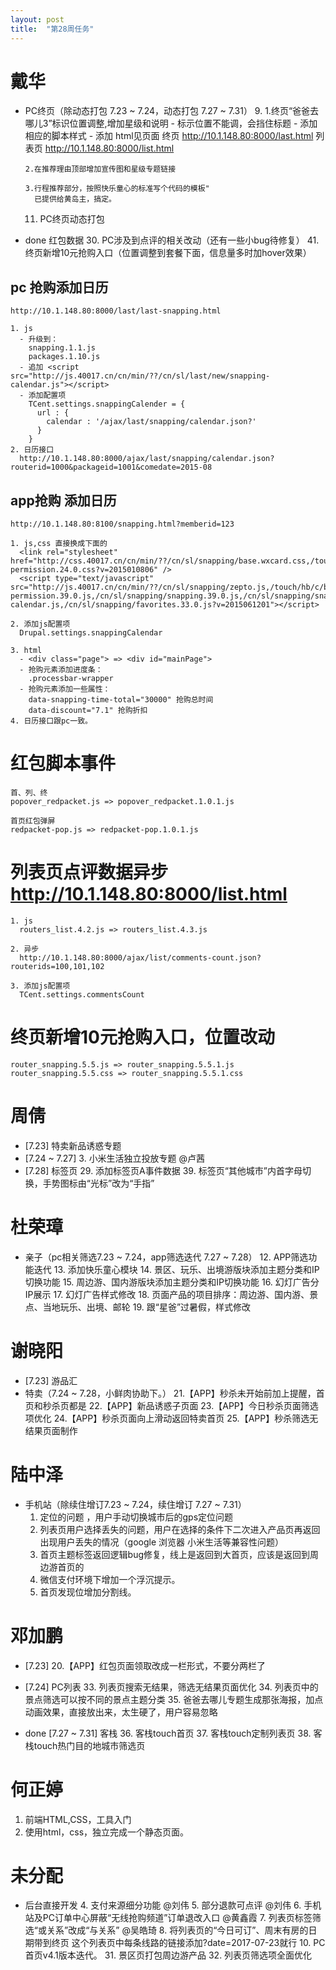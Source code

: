 ```yaml
---
layout: post
title:  "第28周任务"
---
```


# 戴华

  - PC终页（除动态打包 7.23 ~ 7.24，动态打包 7.27 ~ 7.31）
    9.  1.终页“爸爸去哪儿3”标识位置调整,增加星级和说明
          - 标示位置不能调，会挡住标题
          - 添加相应的脚本样式
            <link rel="stylesheet" href="http://css.40017.cn/cn/min/??/cn/sl/common/hotel_star.css" />
            <script type="text/javascript" src="http://js.40017.cn/cn/min/??/cn/sl/common/hotel_star.js"></script>
          - 添加 html见页面
            终页 http://10.1.148.80:8000/last.html
            列表页 http://10.1.148.80:8000/list.html

        2.在推荐理由顶部增加宣传图和星级专题链接

        3.行程推荐部分，按照快乐童心的标准写个代码的模板"
          已提供给黄岛主，搞定。

    11. PC终页动态打包

  - done
    红包数据
    30. PC涉及到点评的相关改动（还有一些小bug待修复）
    41. 终页新增10元抢购入口（位置调整到套餐下面，信息量多时加hover效果）

  ## pc 抢购添加日历
    http://10.1.148.80:8000/last/last-snapping.html

    1. js
      - 升级到：
        snapping.1.1.js
        packages.1.10.js
      - 追加 <script src="http://js.40017.cn/cn/min/??/cn/sl/last/new/snapping-calendar.js"></script>
      - 添加配置项
        TCent.settings.snappingCalender = {
          url : {
            calendar : '/ajax/last/snapping/calendar.json?'
          }
        }
    2. 日历接口
      http://10.1.148.80:8000/ajax/last/snapping/calendar.json?routerid=1000&packageid=1001&comedate=2015-08

  ## app抢购 添加日历
    http://10.1.148.80:8100/snapping.html?memberid=123

    1. js,css 直接换成下面的
      <link rel="stylesheet" href="http://css.40017.cn/cn/min/??/cn/sl/snapping/base.wxcard.css,/touch/public/tab/0.0.2/tab.css,/touch/public/slider/0.0.1/slider.css,/touch/public/dialog/0.0.1/dialog.css,/touch/public/page/0.0.1/page.css,/touch/public/calendar/0.0.3/calendar.css,/cn/sl/snapping/snapping.34.0.css,/cn/sl/snapping/snapping-permission.24.0.css?v=2015010806" />
      <script type="text/javascript" src="http://js.40017.cn/cn/min/??/cn/sl/snapping/zepto.js,/touch/hb/c/bridge.1.1.0.js,/touch/public/tab/0.0.2/tab.js,/touch/public/slider/0.0.1/slider.js,/touch/public/dialog/0.0.1/dialog.js,/touch/public/page/0.0.1/page.js,/touch/public/calendar/0.0.3/calendar.js,/cn/sl/snapping/drupal.common.24.0.js,/touch/app/pub/public/getClientInfo.2.0.1.js,/cn/sl/snapping/snapping-permission.39.0.js,/cn/sl/snapping/snapping.39.0.js,/cn/sl/snapping/snapping-calendar.js,/cn/sl/snapping/favorites.33.0.js?v=2015061201"></script>

    2. 添加js配置项
      Drupal.settings.snappingCalendar

    3. html
      - <div class="page"> => <div id="mainPage">
      - 抢购元素添加进度条：
        .processbar-wrapper
      - 抢购元素添加一些属性：
        data-snapping-time-total="30000" 抢购总时间
        data-discount="7.1" 抢购折扣
    4. 日历接口跟pc一致。

  # 红包脚本事件

    首、列、终
    popover_redpacket.js => popover_redpacket.1.0.1.js

    首页红包弹屏
    redpacket-pop.js => redpacket-pop.1.0.1.js


  # 列表页点评数据异步 http://10.1.148.80:8000/list.html

    1. js
      routers_list.4.2.js => routers_list.4.3.js

    2. 异步
      http://10.1.148.80:8000/ajax/list/comments-count.json?routerids=100,101,102

    3. 添加js配置项
      TCent.settings.commentsCount

  #  终页新增10元抢购入口，位置改动

    router_snapping.5.5.js => router_snapping.5.5.1.js
    router_snapping.5.5.css => router_snapping.5.5.1.css

# 周倩

  - [7.23] 特卖新品诱惑专题
  - [7.24 ~ 7.27] 3. 小米生活独立投放专题 @卢茜
  - [7.28] 标签页
    29. 添加标签页A事件数据
    39. 标签页“其他城市”内首字母切换，手势图标由“光标”改为“手指”

# 杜荣璋

  - 亲子（pc相关筛选7.23 ~ 7.24，app筛选迭代 7.27 ~ 7.28）
    12. APP筛选功能迭代
    13. 添加快乐童心模块
    14. 景区、玩乐、出境游版块添加主题分类和IP切换功能
    15. 周边游、国内游版块添加主题分类和IP切换功能
    16. 幻灯广告分IP展示
    17. 幻灯广告样式修改
    18. 页面产品的项目排序：周边游、国内游、景点、当地玩乐、出境、邮轮
    19. 跟“星爸”过暑假，样式修改

# 谢晓阳

  - [7.23] 游品汇
  - 特卖（7.24 ~ 7.28，小鲜肉协助下。）
    21.【APP】秒杀未开始前加上提醒，首页和秒杀页都是
    22.【APP】新品诱惑子页面
    23.【APP】今日秒杀页面筛选项优化
    24.【APP】秒杀页面向上滑动返回特卖首页
    25.【APP】秒杀筛选无结果页面制作

# 陆中泽

  - 手机站（除续住增订7.23 ~ 7.24，续住增订 7.27 ~ 7.31）
    1. 定位的问题 ，用户手动切换城市后的gps定位问题
    2. 列表页用户选择丢失的问题，用户在选择的条件下二次进入产品页再返回出现用户丢失的情况（google 浏览器 小米生活等兼容性问题）
    26. 首页主题标签返回逻辑bug修复，线上是返回到大首页，应该是返回到周边游首页的
    27. 微信支付环境下增加一个浮沉提示。
    28. 首页发现位增加分割线。

# 邓加鹏

  - [7.23] 20.【APP】红包页面领取改成一栏形式，不要分两栏了

  - [7.24] PC列表
    33. 列表页搜索无结果，筛选无结果页面优化
    34. 列表页中的景点筛选可以按不同的景点主题分类
    35. 爸爸去哪儿专题生成那张海报，加点动画效果，直接放出来，太生硬了，用户容易忽略

  - done [7.27 ~ 7.31] 客栈
    36. 客栈touch首页
    37. 客栈touch定制列表页
    38. 客栈touch热门目的地城市筛选页


# 何正婷

  1. 前端HTML,CSS，工具入门
  2. 使用html，css，独立完成一个静态页面。


# 未分配
  - 后台直接开发
    4. 支付来源细分功能 @刘伟
    5. 部分退款可点评 @刘伟
    6. 手机站及PC订单中心屏蔽“无线抢购频道”订单退改入口 @黄鑫霞
    7. 列表页标签筛选“或关系”改成“与关系” @吴皓琦
    8. 将列表页的“今日可订”、周末有房的日期带到终页
       这个列表页中每条线路的链接添加?date=2017-07-23就行
    10. PC首页v4.1版本迭代。
    31. 景区页打包周边游产品
    32. 列表页筛选项全面优化







